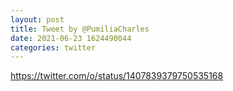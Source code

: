 ```yaml
--- 
layout: post 
title: Tweet by @PumiliaCharles 
date: 2021-06-23 1624490044 
categories: twitter 
--- 
```

https://twitter.com/o/status/1407839379750535168